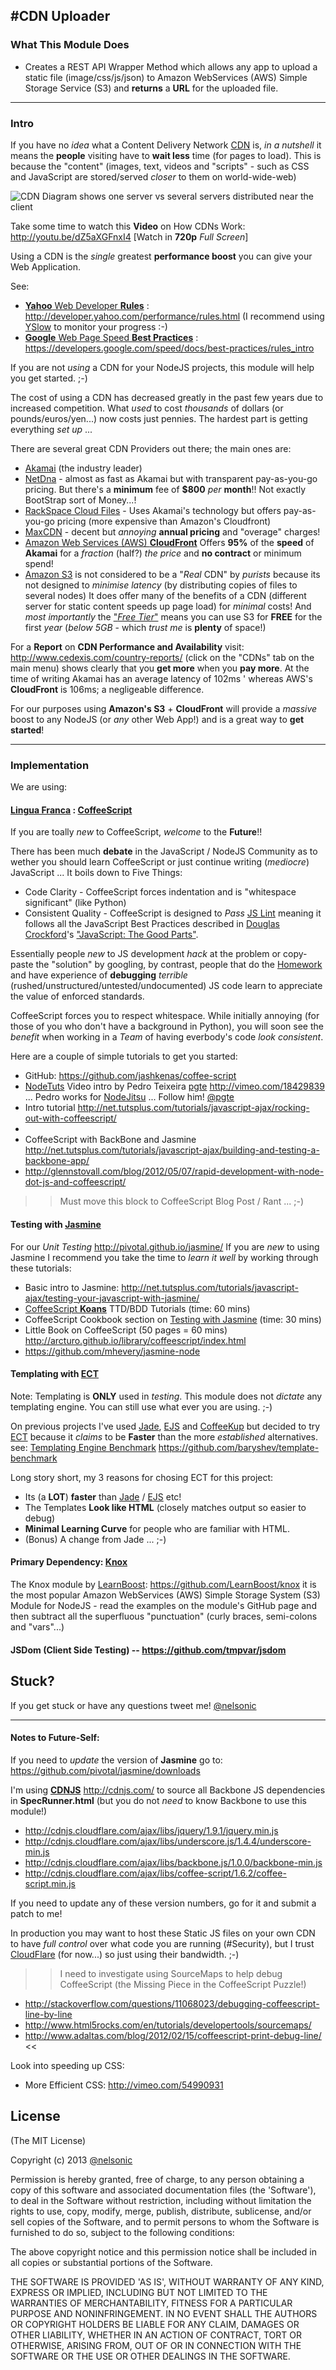 #CDN Uploader
---

### What This Module Does

- Creates a REST API Wrapper Method which allows any app to upload a static file (image/css/js/json) to Amazon WebServices (AWS) Simple Storage Service (S3) and **returns** a **URL** for the uploaded file.

---

### Intro

If you have no *idea* what a Content Delivery Network 
[CDN](http://en.wikipedia.org/wiki/Content_delivery_network) is, *in a nutshell* it means the **people** visiting have to **wait less** time (for pages to load). This is because the "content" (images, text, videos and "scripts" - such as CSS and JavaScript are stored/served *closer* to them on world-wide-web)

![CDN Diagram shows one server vs several servers distributed near the client](http://upload.wikimedia.org/wikipedia/commons/f/f9/NCDN_-_CDN.png "CDN means content is served from the web server that is closest to the visitor")

Take some time to watch this **Video** on 
How CDNs Work: http://youtu.be/dZ5aXGFnxI4 [Watch in **720p** *Full Screen*]

Using a CDN is the *single* greatest **performance boost** you can give your Web Application. 

See: 

* [**Yahoo** Web Developer **Rules**](http://developer.yahoo.com/performance/rules.html) : http://developer.yahoo.com/performance/rules.html (I recommend using [YSlow](http://developer.yahoo.com/yslow/) to monitor your progress :-)
* [**Google** Web Page Speed **Best Practices**](https://developers.google.com/speed/docs/best-practices/rules_intro) : https://developers.google.com/speed/docs/best-practices/rules_intro

If you are not *using* a CDN for your NodeJS projects, 
this module will help you get started. ;-)


The cost of using a CDN has decreased greatly in the past few years due to increased competition. What *used* to cost *thousands* of dollars (or pounds/euros/yen...) now costs just pennies. The hardest part is getting everything *set up* ...

There are several great CDN Providers out there; the main ones are:

- [Akamai](http://www.akamai.com) (the industry leader) 
- [NetDna](http://www.netdna.com/pricing/) - almost as fast as Akamai but with 
transparent pay-as-you-go pricing. But there's a **minimum** fee of 
**$800** *per* **month**!!  Not exactly BootStrap sort of Money...!
- [RackSpace Cloud Files](http://www.rackspace.co.uk/cloud-files/) - Uses Akamai's 
technology but offers pay-as-you-go pricing (more expensive than Amazon's Cloudfront)
- [MaxCDN](http://www.maxcdn.com/pricing) - decent but *annoying* 
**annual pricing** and "overage" charges!
- [Amazon Web Services (AWS) **CloudFront**](http://aws.amazon.com/cloudfront/pricing/) Offers **95%** of the **speed** of **Akamai** for a *fraction* (half?) *the price* and **no contract** or minimum spend!
- [Amazon S3](http://aws.amazon.com/s3/) is not considered to be a "*Real* CDN" 
by *purists* because its not designed to *minimise latency* (by distributing copies of files to several nodes) It does offer many of 
the benefits of a CDN (different server for static content speeds up page load) for *minimal* costs! And *most importantly* the ["*Free Tier*"](http://aws.amazon.com/free/) means you can use S3 for **FREE** for the first *year* (*below 5GB* - which *trust me* is **plenty** of space!)

For a **Report** on **CDN Performance and Availability** 
visit: http://www.cedexis.com/country-reports/ 
(click on the "CDNs" tab on the main menu) shows clearly that 
you **get more** when you **pay more**. 
At the time of writing Akamai has an average latency of 102ms '
whereas AWS's **CloudFront** is 106ms; a negligeable difference.

For our purposes using **Amazon's S3** + **CloudFront** 
will provide a *massive* boost to any NodeJS (or *any* other Web App!) and is a great way to **get started**!


---

### Implementation

We are using:

#### [Lingua Franca](http://en.wikipedia.org/wiki/Lingua_franca) : [CoffeeScript](http://coffeescript.org/)

If you are toally *new* to CoffeeScript, *welcome* to the **Future**!! 

There has been much **debate** in the JavaScript / NodeJS Community as to wether you should learn CoffeeScript or just continue writing (*mediocre*) JavaScript ... It boils down to Five Things:

- Code Clarity - CoffeeScript forces indentation and is "whitespace significant" (like Python)
- Consistent Quality - CoffeeScript is designed to *Pass* [JS Lint](http://www.javascriptlint.com) meaning it follows all the JavaScript Best Practices described in [Douglas Crockford](http://javascript.crockford.com/)'s ["JavaScript: The Good Parts"](http://www.amazon.com/JavaScript-Good-Parts-Douglas-Crockford/dp/0596517742). 

Essentially people *new* to JS development *hack* at the problem or copy-paste the "solution" by googling, by contrast, people that do the [Homework](https://twitter.com/nelsonic/status/321950687619584001/photo/1) and have experience of **debugging** *terrible* (rushed/unstructured/untested/undocumented) JS code learn to appreciate the value of enforced standards.

CoffeeScript forces you to respect whitespace. While initially annoying (for those of you who don't have a background in Python), 
you will soon see the *benefit* when working in a *Team* of having everbody's code *look consistent*.

Here are a couple of simple tutorials to get you started:

* GitHub: https://github.com/jashkenas/coffee-script
* [NodeTuts](http://nodetuts.com/) Video intro by Pedro Teixeira [pgte](https://github.com/pgte) http://vimeo.com/18429839 ... Pedro works for [NodeJitsu](https://www.nodejitsu.com/) ... Follow him! [@pgte](https://twitter.com/pgte)
* Intro tutorial http://net.tutsplus.com/tutorials/javascript-ajax/rocking-out-with-coffeescript/
* 
* CoffeeScript with BackBone and Jasmine http://net.tutsplus.com/tutorials/javascript-ajax/building-and-testing-a-backbone-app/
* http://glennstovall.com/blog/2012/05/07/rapid-development-with-node-dot-js-and-coffeescript/

>> Must move this block to CoffeeScript Blog Post / Rant ... ;-)


#### Testing with [Jasmine](http://pivotal.github.io/jasmine) 

For our *Unit Testing* http://pivotal.github.io/jasmine/ 
If you are *new* to using Jasmine I recommend you take the time to *learn it well* by working through these tutorials:

- Basic intro to Jasmine: http://net.tutsplus.com/tutorials/javascript-ajax/testing-your-javascript-with-jasmine/
- [CoffeeScript **Koans**](https://github.com/sleepyfox/coffeescript-koans) TTD/BDD Tutorials (time: 60 mins) 
- CoffeeScript Cookbook section on [Testing with Jasmine](http://coffeescriptcookbook.com/chapters/testing/testing_with_jasmine) (time: 30 mins)
- Little Book on CoffeeScript (50 pages = 60 mins) http://arcturo.github.io/library/coffeescript/index.html
- https://github.com/mhevery/jasmine-node

#### Templating with [ECT](http://ectjs.com/)

Note: Templating is **ONLY** used in *testing*. This module does not *dictate* any templating engine. You can still use what ever you are using. ;-)

On previous projects I've used [Jade](http://jade-lang.com/), [EJS](http://embeddedjs.com/) and [CoffeeKup](https://github.com/mauricemach/coffeekup)
but decided to try [ECT](https://github.com/baryshev/ect) because it *claims* to be **Faster** than the more *established* alternatives. see: [Templating Engine Benchmark](https://github.com/baryshev/template-benchmark) https://github.com/baryshev/template-benchmark

Long story short, my 3 reasons for chosing ECT for this project:

- Its (a **LOT**) **faster** than [Jade](https://github.com/visionmedia/jade) / [EJS](https://github.com/visionmedia/ejs) etc!
- The Templates **Look like HTML** (closely matches output so easier to debug)
- **Minimal Learning Curve** for people who are familiar with HTML.
- (Bonus) A change from Jade ... ;-)

#### Primary Dependency: [Knox](https://github.com/LearnBoost/knox) 

The Knox module by [LearnBoost](https://www.learnboost.com/): https://github.com/LearnBoost/knox it is the most popular Amazon WebServices (AWS) Simple Storage System (S3) Module for NodeJS - read the examples on the module's GitHub page and then subtract all the superfluous "punctuation" (curly braces, semi-colons and "vars"...)

#### JSDom (Client Side Testing) -- https://github.com/tmpvar/jsdom


## Stuck? 

If you get stuck or have any questions tweet me! [@nelsonic](https://twitter.com/nelsonic)

---
#### Notes to Future-Self:
If you need to *update* the version of **Jasmine** go to: https://github.com/pivotal/jasmine/downloads

I'm using [**CDNJS**](http://cdnjs.com/) http://cdnjs.com/ to source all Backbone JS dependencies in **SpecRunner.html** (but you do not *need* to know Backbone to use this module!)

- http://cdnjs.cloudflare.com/ajax/libs/jquery/1.9.1/jquery.min.js
- http://cdnjs.cloudflare.com/ajax/libs/underscore.js/1.4.4/underscore-min.js
- http://cdnjs.cloudflare.com/ajax/libs/backbone.js/1.0.0/backbone-min.js
- http://cdnjs.cloudflare.com/ajax/libs/coffee-script/1.6.2/coffee-script.min.js

If you need to update any of these version numbers, go for it and submit a patch to me!

In production you may want to host these Static JS files on your own CDN to have *full control* over what code you are running (#Security), but I trust [CloudFlare](https://www.cloudflare.com/) (for now...) so just using their bandwidth. ;-)

>> I need to investigate using SourceMaps to help debug CoffeeScript (the Missing Piece in the CoffeeScript Puzzle!)
- http://stackoverflow.com/questions/11068023/debugging-coffeescript-line-by-line
- http://www.html5rocks.com/en/tutorials/developertools/sourcemaps/
- http://www.adaltas.com/blog/2012/02/15/coffeescript-print-debug-line/
<<

Look into speeding up CSS:

* More Efficient CSS: http://vimeo.com/54990931

## License 

(The MIT License)

Copyright (c) 2013 [@nelsonic](https://twitter.com/nelsonic)

Permission is hereby granted, free of charge, to any person obtaining
a copy of this software and associated documentation files (the
'Software'), to deal in the Software without restriction, including
without limitation the rights to use, copy, modify, merge, publish,
distribute, sublicense, and/or sell copies of the Software, and to
permit persons to whom the Software is furnished to do so, subject to
the following conditions:

The above copyright notice and this permission notice shall be
included in all copies or substantial portions of the Software.

THE SOFTWARE IS PROVIDED 'AS IS', WITHOUT WARRANTY OF ANY KIND,
EXPRESS OR IMPLIED, INCLUDING BUT NOT LIMITED TO THE WARRANTIES OF
MERCHANTABILITY, FITNESS FOR A PARTICULAR PURPOSE AND NONINFRINGEMENT.
IN NO EVENT SHALL THE AUTHORS OR COPYRIGHT HOLDERS BE LIABLE FOR ANY
CLAIM, DAMAGES OR OTHER LIABILITY, WHETHER IN AN ACTION OF CONTRACT,
TORT OR OTHERWISE, ARISING FROM, OUT OF OR IN CONNECTION WITH THE
SOFTWARE OR THE USE OR OTHER DEALINGS IN THE SOFTWARE.